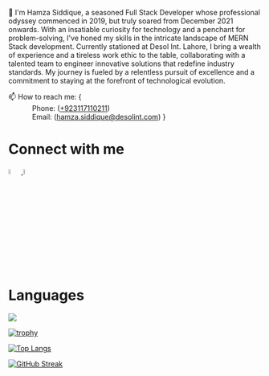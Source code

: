 👋  I'm Hamza Siddique, a seasoned Full Stack Developer whose professional odyssey commenced in 2019, but truly soared from December 2021 onwards. With an insatiable curiosity for technology and a penchant for problem-solving, I've honed my skills in the intricate landscape of MERN Stack development. Currently stationed at Desol Int. Lahore, I bring a wealth of experience and a tireless work ethic to the table, collaborating with a talented team to engineer innovative solutions that redefine industry standards. My journey is fueled by a relentless pursuit of excellence and a commitment to staying at the forefront of technological evolution.


📫 How to reach me: { <br/>
             &nbsp; &nbsp; &nbsp; &nbsp; &nbsp; &nbsp; Phone: (<a href="tel:+923117110211">+923117110211</a>)<br/>
             &nbsp; &nbsp; &nbsp; &nbsp; &nbsp; &nbsp; Email: (<a href="mailto:hamza.siddique@desolint.com">hamza.siddique@desolint.com</a>)
              }
<h1>Connect with me </h1>

<a href="https://www.linkedin.com/in/hamza--siddique/" rel="nofollow">
  <img src="https://cdn-icons-png.flaticon.com/512/2504/2504923.png" data-canonical-src="https://img.icons8.com/android/24/000000/linkedin.png" width="5%" height="5%">
</a>
<span>
  <a href="https://github.com/hamza7681" rel="nofollow"><img src="https://cdn-icons-png.flaticon.com/512/25/25231.png" width="5%" height="5%"></a></span>
</span>


<h1> Languages </h1>
  <img src="https://skillicons.dev/icons?i=html,css,javascript,ts,react,nodejs,expressjs,nestjs,graphql,mongodb,sequelize,docker,aws,tailwind,angular,bootstrap,firebase,materialui,mysql,vercel,heroku"/>
<br>


[![trophy](https://github-profile-trophy.vercel.app/?username=hamza7681)](https://github.com/ryo-ma/github-profile-trophy)


[![Top Langs](https://github-readme-stats.vercel.app/api/top-langs/?username=hamza7681)](https://github.com/hamza7681/github-readme-stats)


[![GitHub Streak](https://streak-stats.demolab.com?user=hamza7681&theme=dark)](https://git.io/streak-stats)
<br>
